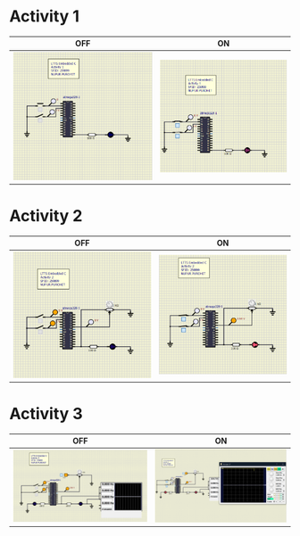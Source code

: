 # Activity 1  
|OFF|ON|
:--:|:--:
![1_OFF](https://github.com/nuPURohit/Embedded_C_LTTS/blob/main/simulation/activity1_OFF.png)|![1_ON](https://github.com/nuPURohit/Embedded_C_LTTS/blob/main/simulation/activity1_ON.png)

# Activity 2
|OFF|ON|
:--:|:--:
![2_OFF](https://github.com/nuPURohit/Embedded_C_LTTS/blob/main/simulation/activity2_OFF.png)|![2_ON](https://github.com/nuPURohit/Embedded_C_LTTS/blob/main/simulation/activity2_ON.png)

# Activity 3
|OFF|ON|
:--:|:--:
![3_OFF](https://github.com/nuPURohit/Embedded_C_LTTS/blob/main/simulation/activity3_OFF.png)|![3_ON](https://github.com/nuPURohit/Embedded_C_LTTS/blob/main/simulation/activity3_ON.png)

